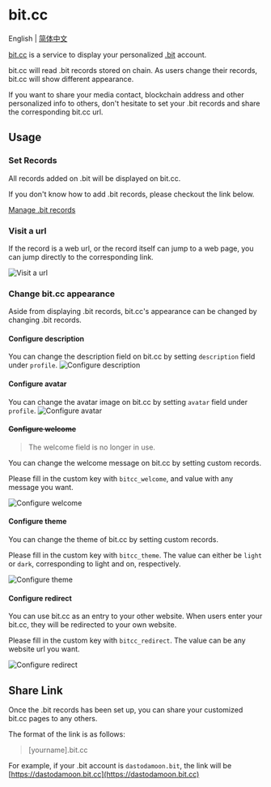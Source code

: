 # bit.cc

English | [简体中文](./README_CN.md)

[bit.cc](https://bit.cc) is a service to display your personalized [.bit](https://did.id) account.

bit.cc will read .bit records stored on chain. As users change their records, bit.cc will show different appearance. 

If you want to share your media contact, blockchain address and other personalized info to others, don't hesitate to set your .bit records and share the corresponding bit.cc url.

## Usage

### Set Records
All records added on .bit will be displayed on bit.cc.

If you don't know how to add .bit records, please checkout the link below.

[Manage .bit records](https://dotbit.medium.com/das-is-now-listed-on-imtoken-619b1052b788)

### Visit a url
If the record is a web url, or the record itself can jump to a web page, you can jump directly to the corresponding link.

![Visit a url](./docs/visit.png)

### Change bit.cc appearance
Aside from displaying .bit records, bit.cc's appearance can be changed by changing .bit records.

#### Configure description
You can change the description field on bit.cc by setting `description` field under `profile`.
![Configure description](./docs/set_description.png)

#### Configure avatar
You can change the avatar image on bit.cc by setting `avatar` field under `profile`.
![Configure avatar](./docs/set_avatar.png)

#### ~~Configure welcome~~
> The welcome field is no longer in use.

You can change the welcome message on bit.cc by setting custom records.

Please fill in the custom key with `bitcc_welcome`, and value with any message you want.

![Configure welcome](./docs/set_welcome.png)

#### Configure theme
You can change the theme of bit.cc by setting custom records.

Please fill in the custom key with `bitcc_theme`. The value can either be `light` or `dark`, corresponding to light and on, respectively.

![Configure theme](./docs/theme_dark.png)

#### Configure redirect
You can use bit.cc as an entry to your other website. When users enter your bit.cc, they will be redirected to your own website.

Please fill in the custom key with `bitcc_redirect`. The value can be any website url you want.

![Configure redirect](./docs/set_redirect.png)

## Share Link
Once the .bit records has been set up, you can share your customized bit.cc pages to any others. 

The format of the link is as follows: 

> [yourname].bit.cc

For example, if your .bit account is `dastodamoon.bit`, the link will be [https://dastodamoon.bit.cc](https://dastodamoon.bit.cc)

